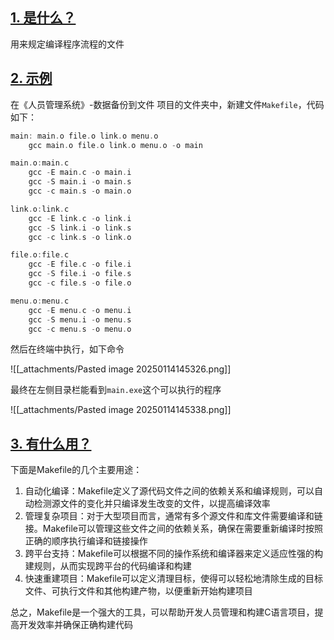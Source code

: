 ## [1. 是什么？](https://doc.itprojects.cn/0004.zhishi.c/0002.doc/index.html#/14.2.makefile?id=_1-%e6%98%af%e4%bb%80%e4%b9%88%ef%bc%9f)

用来规定编译程序流程的文件

## [2. 示例](https://doc.itprojects.cn/0004.zhishi.c/0002.doc/index.html#/14.2.makefile?id=_2-%e7%a4%ba%e4%be%8b)

在《人员管理系统》-数据备份到文件 项目的文件夹中，新建文件`Makefile`，代码如下：

```c
main: main.o file.o link.o menu.o
    gcc main.o file.o link.o menu.o -o main

main.o:main.c
    gcc -E main.c -o main.i
    gcc -S main.i -o main.s
    gcc -c main.s -o main.o

link.o:link.c
    gcc -E link.c -o link.i
    gcc -S link.i -o link.s
    gcc -c link.s -o link.o

file.o:file.c
    gcc -E file.c -o file.i
    gcc -S file.i -o file.s
    gcc -c file.s -o file.o

menu.o:menu.c
    gcc -E menu.c -o menu.i
    gcc -S menu.i -o menu.s
    gcc -c menu.s -o menu.o
```

然后在终端中执行，如下命令

![[_attachments/Pasted image 20250114145326.png]]

最终在左侧目录栏能看到`main.exe`这个可以执行的程序

![[_attachments/Pasted image 20250114145338.png]]

## [3. 有什么用？](https://doc.itprojects.cn/0004.zhishi.c/0002.doc/index.html#/14.2.makefile?id=_3-%e6%9c%89%e4%bb%80%e4%b9%88%e7%94%a8%ef%bc%9f)

下面是Makefile的几个主要用途：

1. 自动化编译：Makefile定义了源代码文件之间的依赖关系和编译规则，可以自动检测源文件的变化并只编译发生改变的文件，以提高编译效率
2. 管理复杂项目：对于大型项目而言，通常有多个源文件和库文件需要编译和链接。Makefile可以管理这些文件之间的依赖关系，确保在需要重新编译时按照正确的顺序执行编译和链接操作
3. 跨平台支持：Makefile可以根据不同的操作系统和编译器来定义适应性强的构建规则，从而实现跨平台的代码编译和构建
4. 快速重建项目：Makefile可以定义清理目标，使得可以轻松地清除生成的目标文件、可执行文件和其他构建产物，以便重新开始构建项目

总之，Makefile是一个强大的工具，可以帮助开发人员管理和构建C语言项目，提高开发效率并确保正确构建代码
